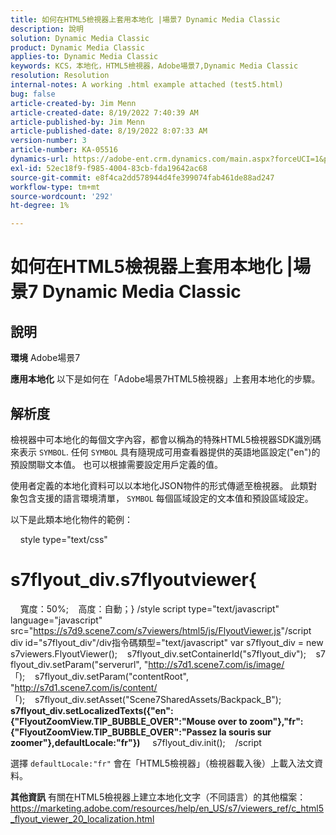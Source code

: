 ```yaml
---
title: 如何在HTML5檢視器上套用本地化 |場景7 Dynamic Media Classic
description: 說明
solution: Dynamic Media Classic
product: Dynamic Media Classic
applies-to: Dynamic Media Classic
keywords: KCS，本地化，HTML5檢視器，Adobe場景7,Dynamic Media Classic
resolution: Resolution
internal-notes: A working .html example attached (test5.html)
bug: false
article-created-by: Jim Menn
article-created-date: 8/19/2022 7:40:39 AM
article-published-by: Jim Menn
article-published-date: 8/19/2022 8:07:33 AM
version-number: 3
article-number: KA-05516
dynamics-url: https://adobe-ent.crm.dynamics.com/main.aspx?forceUCI=1&pagetype=entityrecord&etn=knowledgearticle&id=37f9dc35-921f-ed11-b83e-0022480866ad
exl-id: 52ec18f9-f985-4004-83cb-fda19642ac68
source-git-commit: e8f4ca2dd578944d4fe399074fab461de88ad247
workflow-type: tm+mt
source-wordcount: '292'
ht-degree: 1%

---
```


# 如何在HTML5檢視器上套用本地化 |場景7 Dynamic Media Classic

## 說明


<b>環境</b>
Adobe場景7

<b>應用本地化</b>
以下是如何在「Adobe場景7HTML5檢視器」上套用本地化的步驟。




## 解析度


檢視器中可本地化的每個文字內容，都會以稱為的特殊HTML5檢視器SDK識別碼來表示 `SYMBOL`.
任何 `SYMBOL` 具有隨現成可用查看器提供的英語地區設定(&quot;en&quot;)的預設關聯文本值。 也可以根據需要設定用戶定義的值。

使用者定義的本地化資料可以以本地化JSON物件的形式傳遞至檢視器。
此類對象包含支援的語言環境清單， `SYMBOL` 每個區域設定的文本值和預設區域設定。

以下是此類本地化物件的範例：

    style type=&quot;text/css&quot;
# s7flyout_div.s7flyoutviewer{
    寬度：50%;    高度：自動；} /style script type=&quot;text/javascript&quot; language=&quot;javascript&quot; src=&quot;<u style="text-decoration:underline">https://s7d9.scene7.com/s7viewers/html5/js/FlyoutViewer.js</u>&quot;/script div id=&quot;s7flyout_div&quot;/div指令碼類型=&quot;text/javascript&quot; var s7flyout_div = new s7viewers.FlyoutViewer();    s7flyout_div.setContainerId(&quot;s7flyout_div&quot;);    s7flyout_div.setParam(&quot;serverurl&quot;, &quot;<u style="text-decoration:underline">http://s7d1.scene7.com/is/image/</u>「);    s7flyout_div.setParam(&quot;contentRoot&quot;, &quot;<u style="text-decoration:underline">http://s7d1.scene7.com/is/content/</u>「);    s7flyout_div.setAsset(&quot;Scene7SharedAssets/Backpack_B&quot;);
    <b>s7flyout_div.setLocalizedTexts({&quot;en&quot;:{&quot;FlyoutZoomView.TIP_BUBBLE_OVER&quot;:&quot;Mouse over to zoom&quot;},&quot;fr&quot;:{&quot;FlyoutZoomView.TIP_BUBBLE_OVER&quot;:&quot;Passez la souris sur zoomer&quot;},defaultLocale:&quot;fr&quot;})</b>
    s7flyout_div.init();    /script

選擇 `defaultLocale:"fr"` 會在「HTML5檢視器」（檢視器載入後）上載入法文資料。

<b>其他資訊</b>
有關在HTML5檢視器上建立本地化文字（不同語言）的其他檔案：https://marketing.adobe.com/resources/help/en_US/s7/viewers_ref/c_html5_flyout_viewer_20_localization.html
